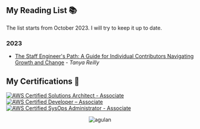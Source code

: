 ## My Reading List 📚
The list starts from October 2023. I will try to keep it up to date.
### 2023
- [The Staff Engineer's Path: A Guide for Individual Contributors Navigating Growth and Change](https://a.co/d/5SJdj7b) - *Tanya Reilly*

## My Certifications 🌱

[![AWS Certified Solutions Architect - Associate](https://images.credly.com/size/200x200/images/0e284c3f-5164-4b21-8660-0d84737941bc/image.png)](https://www.credly.com/badges/24bba1ee-6f53-42d0-8906-9426ce158bcc "AWS Certified Solutions Architect - Associate")
[![AWS Certified Developer – Associate](https://images.credly.com/size/200x200/images/b9feab85-1a43-4f6c-99a5-631b88d5461b/image.png)](https://www.credly.com/badges/d4ca54d7-775f-4913-91cd-234fb9508b50 "AWS Certified Developer – Associate")
[![AWS Certified SysOps Administrator - Associate](https://images.credly.com/size/200x200/images/f0d3fbb9-bfa7-4017-9989-7bde8eaf42b1/image.png)](https://www.credly.com/badges/39e08996-269e-444b-a06d-ba65752cd5fb "AWS Certified SysOps Administrator – Associate")

<p align="center"> <img src="https://komarev.com/ghpvc/?username=agulan" alt="agulan" /> </p>
